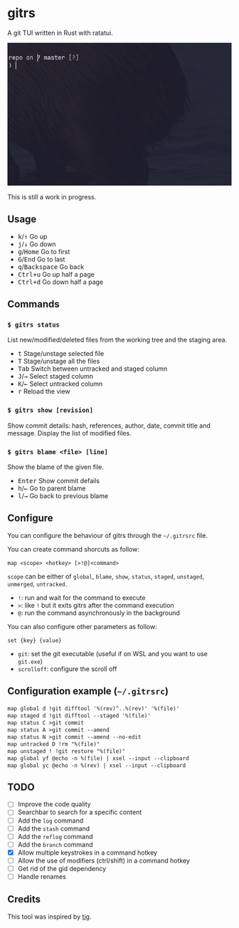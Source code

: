 # gitrs

A git TUI written in Rust with ratatui.

![demo](https://github.com/qleveque/gitrs/blob/main/resources/demo.gif?raw=true)

This is still a work in progress.

## Usage

+ <kbd>k</kbd>/<kbd>↑</kbd> Go up
+ <kbd>j</kbd>/<kbd>↓</kbd> Go down
+ <kbd>g</kbd>/<kbd>Home</kbd> Go to first
+ <kbd>G</kbd>/<kbd>End</kbd> Go to last
+ <kbd>q</kbd>/<kbd>Backspace</kbd> Go back
+ <kbd>Ctrl+u</kbd> Go up half a page
+ <kbd>Ctrl+d</kbd> Go down half a page

## Commands

### `$ gitrs status`

List new/modified/deleted files from the working tree and the staging area.

+ <kbd>t</kbd> Stage/unstage selected file
+ <kbd>T</kbd> Stage/unstage all the files
+ <kbd>Tab</kbd> Switch between untracked and staged column
+ <kbd>J</kbd>/<kbd>→</kbd> Select staged column
+ <kbd>K</kbd>/<kbd>←</kbd> Select untracked column
+ <kbd>r</kbd> Reload the view

### `$ gitrs show [revision]`

Show commit details: hash, references, author, date, commit title and message.
Display the list of modified files.

### `$ gitrs blame <file> [line]`

Show the blame of the given file.
+ <kbd>Enter</kbd> Show commit defails
+ <kbd>h</kbd>/<kbd>←</kbd> Go to parent blame
+ <kbd>l</kbd>/<kbd>→</kbd> Go back to previous blame

## Configure

You can configure the behaviour of gitrs through the `~/.gitrsrc` file.

You can create command shorcuts as follow:
```
map <scope> <hotkey> [>!@]<command>
```
`scope` can be either of `global`, `blame`, `show`, `status`, `staged`, `unstaged`, `unmerged`, `untracked`.

+ `!`: run and wait for the command to execute
+ `>`: like `!` but it exits gitrs after the command execution
+ `@`: run the command asynchronously in the background

You can also configure other parameters as follow:
```
set {key} {value}
```

+ `git`: set the git executable (useful if on WSL and you want to use `git.exe`)
+ `scrolloff`: configure the scroll off

## Configuration example (`~/.gitrsrc`)

```
map global d !git difftool '%(rev)^..%(rev)' '%(file)'
map staged d !git difftool --staged '%(file)'
map status C >git commit
map status A >git commit --amend
map status N >git commit --amend --no-edit
map untracked D !rm "%(file)"
map unstaged ! !git restore "%(file)"
map global yf @echo -n %(file) | xsel --input --clipboard
map global yc @echo -n %(rev) | xsel --input --clipboard
```

## TODO

- [ ] Improve the code quality
- [ ] Searchbar to search for a specific content
- [ ] Add the `log` command
- [ ] Add the `stash` command
- [ ] Add the `reflog` command
- [ ] Add the `branch` command
- [x] Allow multiple keystrokes in a command hotkey
- [ ] Allow the use of modifiers (ctrl/shift) in a command hotkey
- [ ] Get rid of the gid dependency
- [ ] Handle renames

## Credits
This tool was inspired by [tig](https://github.com/jonas/tig).
